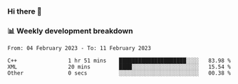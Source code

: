 ### Hi there 👋

### 📊 Weekly development breakdown
<!--START_SECTION:waka-->

```text
From: 04 February 2023 - To: 11 February 2023

C++                1 hr 51 mins    █████████████████████░░░░   83.98 %
XML                20 mins         ████░░░░░░░░░░░░░░░░░░░░░   15.54 %
Other              0 secs          ░░░░░░░░░░░░░░░░░░░░░░░░░   00.38 %
```

<!--END_SECTION:waka-->
